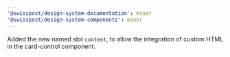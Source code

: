 ```yaml
---
'@swisspost/design-system-documentation': minor
'@swisspost/design-system-components': minor
---
```


Added the new named slot `content`, to allow the integration of custom HTML in the card-control component.
